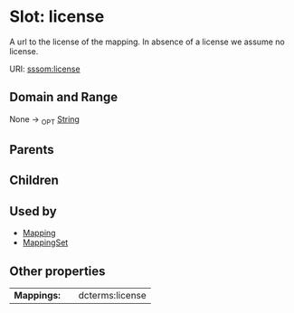 
# Slot: license


A url to the license of the mapping. In absence of a license we assume no license.

URI: [sssom:license](http://w3id.org/sssom/license)


## Domain and Range

None ->  <sub>OPT</sub> [String](types/String.md)

## Parents


## Children


## Used by

 * [Mapping](Mapping.md)
 * [MappingSet](MappingSet.md)

## Other properties

|  |  |  |
| --- | --- | --- |
| **Mappings:** | | dcterms:license |

